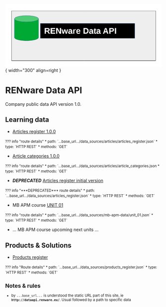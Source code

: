 
![data_api_logo](pictures/dataAPI_logo.png){ width="300" align=right }


# RENware Data API

Company public data API version 1.0.




## Learning data

* [Articles register 1.0.0](data_sources/articles/articles_register.json)
<small markdown>
??? info "route details"
    * path: `...base_url.../data_sources/articles/articles_register.json`
    * type:  `HTTP REST`
    * methods: `GET`
</small>



* [Article categories 1.0.0](data_sources/articles/article_categories.json)
<small markdown>
??? info "route details"
    * path: `...base_url.../data_sources/articles/article_categories.json
    * type:  `HTTP REST`
    * methods: `GET`
</small>



* ***DEPRECATED*** [Articles register initial version](data_sources/articles_register.json)
<small markdown>
??? info "***DEPRECATED*** route details"
    * path: `...base_url.../data_sources/articles_register.json`
    * type:  `HTTP REST`
    * methods: `GET`
</small>



* MB APM course [UNIT 01](data_sources/mb-apm-data/unit_01.json)
<small markdown>
??? info "route details"
    * path: `...base_url.../data_sources/mb-apm-data/unit_01.json`
    * type:  `HTTP REST`
    * methods: `GET`
</small>


* ... MB APM course upcoming next units ...






## Products & Solutions


* [Products register](data_sources/products_register.json)
<small markdown>
??? info "Route details"
    * path: `...base_url.../data_sources/products_register.json`
    * type:  `HTTP REST`
    * methods: `GET`
</small>


















<small markdown>

## Notes & rules

* by `...base_url...` is understood the static URL part of this site, ie **`http://dataapi.renware.eu/`**. Usual followed by a path to specific data

</small>



